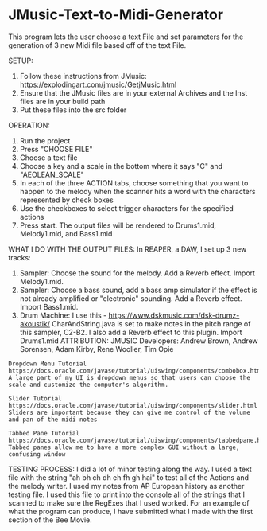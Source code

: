 # JMusic-Text-to-Midi-Generator
This program lets the user choose a text File and set parameters for the generation of 3 new Midi file based off of the text File.

SETUP:
1. Follow these instructions from JMusic:
https://explodingart.com/jmusic/GetjMusic.html
2. Ensure that the JMusic files are in your external Archives and the Inst files are in your build path
3. Put these files into the src folder

OPERATION:
1. Run the project
2. Press "CHOOSE FILE"
3. Choose a text file
4. Choose a key and a scale in the bottom where it says "C" and "AEOLEAN_SCALE"
5. In each of the three ACTION tabs, choose something that you want to happen to the melody when the scanner hits a word with the characters represented by check boxes
6. Use the checkboxes to select trigger characters for the specified actions
7. Press start. The output files will be rendered to Drums1.mid, Melody1.mid, and Bass1.mid

WHAT I DO WITH THE OUTPUT FILES:
In REAPER, a DAW, I set up 3 new tracks:
  1. Sampler: Choose the sound for the melody. Add a Reverb effect. Import Melody1.mid.
  2. Sampler: Choose a bass sound, add a bass amp simulator if the effect is not already amplified or "electronic" sounding.
    Add a Reverb effect. Import Bass1.mid.
  3. Drum Machine: I use this - https://www.dskmusic.com/dsk-drumz-akoustik/
  CharAndString.java is set to make notes in the pitch range of this sampler, C2-B2. I also add a Reverb effect to this plugin. Import       Drums1.mid
  ATTRIBUTION:
    JMUSIC Developers: Andrew Brown, Andrew Sorensen, Adam Kirby, Rene Wooller, Tim Opie
    
    Dropdown Menu Tutorial
    https://docs.oracle.com/javase/tutorial/uiswing/components/combobox.html
    A large part of my UI is dropdown menus so that users can choose the scale and customize the computer's algorithm.
    
    Slider Tutorial
    https://docs.oracle.com/javase/tutorial/uiswing/components/slider.html
    Sliders are important because they can give me control of the volume and pan of the midi notes
    
    Tabbed Pane Tutorial
    https://docs.oracle.com/javase/tutorial/uiswing/components/tabbedpane.html
    Tabbed panes allow me to have a more complex GUI without a large, confusing window

 TESTING PROCESS:
    I did a lot of minor testing along the way. I used a text file with the string "ah bh ch dh eh fh gh hai" to test all of the Actions and the melody writer. I used my notes from AP European history as another testing file. I used this file to print into the console all of the strings that I scanned to make sure the RegExes that I used worked. For an example of what the program can produce, I have submitted what I made with the first section of the Bee Movie.
